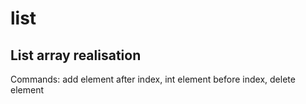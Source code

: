 # list
## List array realisation
Commands: add element after index, int element before index, delete element 
